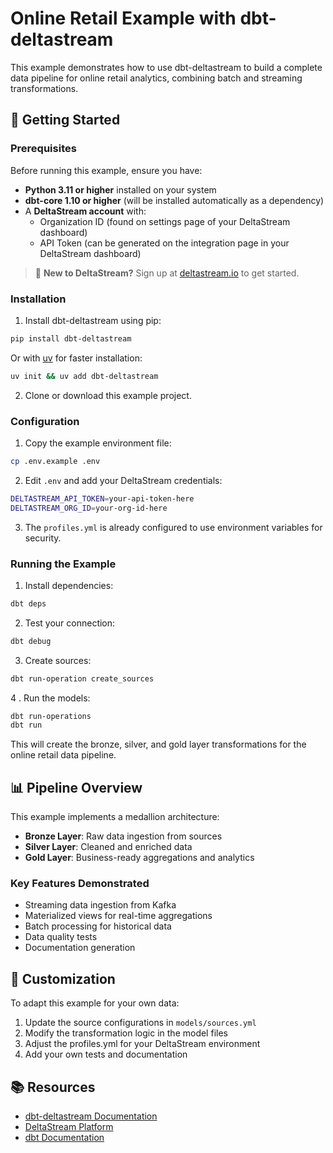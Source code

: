 # Online Retail Example with dbt-deltastream

This example demonstrates how to use dbt-deltastream to build a complete data pipeline for online retail analytics, combining batch and streaming transformations.

## 🚀 Getting Started

### Prerequisites

Before running this example, ensure you have:

- **Python 3.11 or higher** installed on your system
- **dbt-core 1.10 or higher** (will be installed automatically as a dependency)
- A **DeltaStream account** with:
  - Organization ID (found on settings page of your DeltaStream dashboard)
  - API Token (can be generated on the integration page in your DeltaStream dashboard)

> 📘 **New to DeltaStream?** Sign up at [deltastream.io](https://deltastream.io) to get started.

### Installation

1. Install dbt-deltastream using pip:

```bash
pip install dbt-deltastream
```

Or with [uv](https://github.com/astral-sh/uv) for faster installation:

```bash
uv init && uv add dbt-deltastream
```

2. Clone or download this example project.

### Configuration

1. Copy the example environment file:

```bash
cp .env.example .env
```

2. Edit `.env` and add your DeltaStream credentials:

```bash
DELTASTREAM_API_TOKEN=your-api-token-here
DELTASTREAM_ORG_ID=your-org-id-here
```

3. The `profiles.yml` is already configured to use environment variables for security.

### Running the Example

1. Install dependencies:

```bash
dbt deps
```

2. Test your connection:

```bash
dbt debug
```

3. Create sources:

```bash
dbt run-operation create_sources
```

4
. Run the models:

```bash
dbt run-operations
dbt run
```

This will create the bronze, silver, and gold layer transformations for the online retail data pipeline.

## 📊 Pipeline Overview

This example implements a medallion architecture:

- **Bronze Layer**: Raw data ingestion from sources
- **Silver Layer**: Cleaned and enriched data
- **Gold Layer**: Business-ready aggregations and analytics

### Key Features Demonstrated

- Streaming data ingestion from Kafka
- Materialized views for real-time aggregations
- Batch processing for historical data
- Data quality tests
- Documentation generation

## 🔧 Customization

To adapt this example for your own data:

1. Update the source configurations in `models/sources.yml`
2. Modify the transformation logic in the model files
3. Adjust the profiles.yml for your DeltaStream environment
4. Add your own tests and documentation

## 📚 Resources

- [dbt-deltastream Documentation](https://github.com/deltastreaminc/dbt-deltastream)
- [DeltaStream Platform](https://deltastream.io)
- [dbt Documentation](https://docs.getdbt.com)
